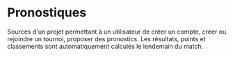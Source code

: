 Pronostiques
=========
Sources d'un projet permettant à un utilisateur de créer un compte, créer ou rejoindre un tournoi, proposer des pronostics.
Les résultats, points et classements sont automatiquement calculés le lendemain du match.
